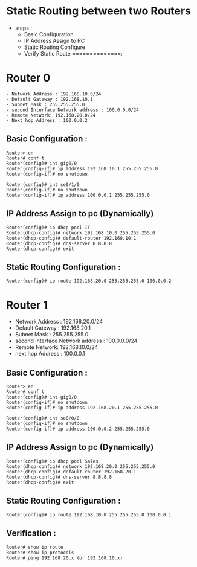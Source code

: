 # Static Routing between two Routers
- steps :
    - Basic Configuration
    - IP Address Assign to PC
    - Static Routing Configure
    - Verify Static Route
==============: 

# **Router 0**
    - Network Address : 192.168.10.0/24
    - Default Gateway : 192.168.10.1
    - Subnet Mask : 255.255.255.0
    - second Interface Network address : 100.0.0.0/24
    - Remote Network: 192.168.20.0/24
    - Next hop Address : 100.0.0.2
## Basic Configuration :
    Router> en
    Router# conf t
    Router(config)# int gig0/0
    Router(config-if)# ip address 192.168.10.1 255.255.255.0
    Router(config-if)# no shutdown
   
    Router(config)# int se0/1/0
    Router(config-if)# no shutdown
    Router(config-if)# ip address 100.0.0.1 255.255.255.0

## IP Address Assign to pc (Dynamically)
    Router(config)# ip dhcp pool IT
    Router(dhcp-config)# network 192.168.10.0 255.255.255.0
    Router(dhcp-config)# default-router 192.168.10.1
    Router(dhcp-config)# dns-server 8.8.8.8
    Router(dhcp-config)# exit

## Static Routing Configuration :
    Router(config)# ip route 192.168.20.0 255.255.255.0 100.0.0.2



# **Router 1**
- Network Address : 192.168.20.0/24
- Default Gateway : 192.168.20.1
- Subnet Mask : 255.255.255.0
- second Interface Network address : 100.0.0.0/24
- Remote Network: 192.168.10.0/24
- next hop Address : 100.0.0.1
## Basic Configuration :
    Router> en
    Router# conf t
    Router(config)# int gig0/0
    Router(config-if)# no shutdown
    Router(config-if)# ip address 192.168.20.1 255.255.255.0

    Router(config)# int se0/0/0
    Router(config-if)# no shutdown
    Router(config-if)# ip address 100.0.0.2 255.255.255.0

## IP Address Assign to pc (Dynamically)
    Router(config)# ip dhcp pool Sales
    Router(dhcp-config)# network 192.168.20.0 255.255.255.0
    Router(dhcp-config)# default-router 192.168.20.1
    Router(dhcp-config)# dns-server 8.8.8.8
    Router(dhcp-config)# exit

## Static Routing Configuration :
    Router(config)# ip route 192.168.10.0 255.255.255.0 100.0.0.1

## Verification :
    Router# show ip route
    Router# show ip protocols
    Router# ping 192.168.20.x (or 192.168.10.x)

